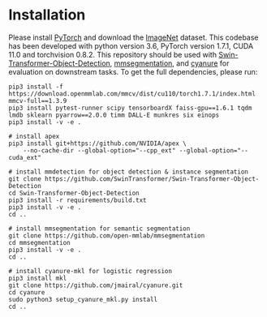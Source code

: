 # Installation

Please install [PyTorch](https://pytorch.org/) and download the [ImageNet](https://imagenet.stanford.edu/) dataset. This codebase has been developed with python version 3.6, PyTorch version 1.7.1, CUDA 11.0 and torchvision 0.8.2. This repository should be used with [Swin-Transformer-Object-Detection](https://github.com/SwinTransformer/Swin-Transformer-Object-Detection), [mmsegmentation](https://github.com/open-mmlab/mmsegmentation), and [cyanure](https://github.com/jmairal/cyanure) for evaluation on downstream tasks. To get the full dependencies, please run:

```
pip3 install -f https://download.openmmlab.com/mmcv/dist/cu110/torch1.7.1/index.html mmcv-full==1.3.9
pip3 install pytest-runner scipy tensorboardX faiss-gpu==1.6.1 tqdm lmdb sklearn pyarrow==2.0.0 timm DALL-E munkres six einops
pip3 install -v -e .

# install apex
pip3 install git+https://github.com/NVIDIA/apex \
    --no-cache-dir --global-option="--cpp_ext" --global-option="--cuda_ext"

# install mmdetection for object detection & instance segmentation
git clone https://github.com/SwinTransformer/Swin-Transformer-Object-Detection
cd Swin-Transformer-Object-Detection
pip3 install -r requirements/build.txt
pip3 install -v -e .
cd ..

# install mmsegmentation for semantic segmentation
git clone https://github.com/open-mmlab/mmsegmentation
cd mmsegmentation
pip3 install -v -e .
cd ..

# install cyanure-mkl for logistic regression
pip3 install mkl
git clone https://github.com/jmairal/cyanure.git
cd cyanure
sudo python3 setup_cyanure_mkl.py install
cd ..
```